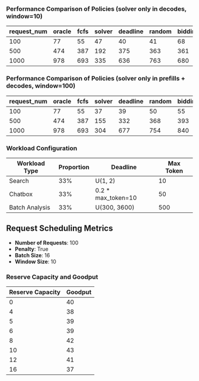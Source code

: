 ### Performance Comparison of Policies (solver only in decodes, window=10)
| request_num | oracle | fcfs | solver | deadline | random | bidding |
|-------------|--------|------|--------|----------|--------|---------|
| 100         | 77     | 55   | 47     | 40       | 41     | 68      |
| 500         | 474    | 387  | 192    | 375      | 363    | 361     |
| 1000        | 978    | 693  | 335    | 636      | 763    | 680     |

### Performance Comparison of Policies (solver only in prefills + decodes, window=100)
| request_num | oracle | fcfs | solver | deadline | random | bidding |
|-------------|--------|------|--------|----------|--------|---------|
| 100         | 77     | 55   | 37     | 39       | 50     | 55      |
| 500         | 474    | 387  | 155    | 332      | 368    | 393     |
| 1000        | 978    | 693  | 304    | 677      | 754    | 840     |

### Workload Configuration
| Workload Type   | Proportion | Deadline          | Max Token |
|-----------------|------------|-------------------|-----------|
| Search          | 33%        | U(1, 2)           | 10        |
| Chatbox         | 33%        | 0.2 * max_token=10| 50        |
| Batch Analysis  | 33%        | U(300, 3600)      | 500       |

## Request Scheduling Metrics

- **Number of Requests**: 100
- **Penalty**: True
- **Batch Size**: 16
- **Window Size**: 10

### Reserve Capacity and Goodput

| Reserve Capacity | Goodput |
|------------------|---------|
| 0                | 40      |
| 4                | 38      |
| 5                | 39      |
| 6                | 39      |
| 8                | 42      |
| 10               | 43      |
| 12               | 41      |
| 16               | 37      |